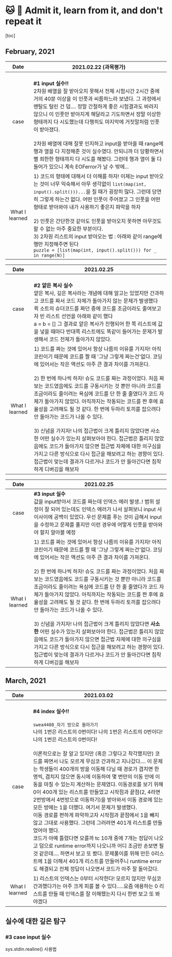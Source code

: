 # 🐱 🐯 Admit it, learn from it, and don't repeat it

[toc]

## February, 2021

|      Date      | 2021.02.22 (과목평가)                                        |
| :------------: | ------------------------------------------------------------ |
|      case      | <br />**#1 input 실수!!**<br />2차원 배열을 잘 받아오지 못해서 전체 시험시간 2시간 중에 거의 40분 이상을 이 인풋과 씨름하느라 보냈다. 그 과정에서 멘탈도 털린 건 덤.... 정말 간절하게 좋은 시험결과도 바라지 않으니 이 인풋만 받아지게 해달라고 기도하면서 정말 이상한 형태까지 다 시도했는데 다행히도 마지막에 거짓말처럼 인풋이 받아졌다.<br /><br />2차원 배열에 대해 잘못 인지하고 input을 받아올 때 range에 행과 열을 다 지정해준 것이 실수였다. 안되니까 더 당황하면서 별 희한한 형태까지 다 시도를 해봤다. 그런데 행과 열이 둘 다 들어가 있으니 계속 EOFerror가 날 수 밖에... |
| What I learned | 1) 코드의 형태에 대해서 더 이해를 하자! 이제는 input 받아오는 것이 너무 익숙해서 아무 생각없이 `list(map(int, input().split()))...`을 칠 때가 굉장히 많다. 그런데 당연히 그렇게 하는건 없다. 어떤 인풋이 주어졌고 그 인풋을 어떤 형태로 받아와야 내가 사용하기 좋은지 파악을 하자  <br /><br />2) 인풋은 간단한것 같아도 인풋을 받아오지 못하면 아무것도 할 수 없는 아주 중요한 부분이다.<br />3) 2차원 리스트의 input 받아오는 법 : 아래와 같이 range에 행만 지정해주면 된다<br />`puzzle = [list(map(int, input().split())) for _ in range(N)]` |

|      Date      | 2021.02.25                                                   |
| :------------: | ------------------------------------------------------------ |
|      case      | <br />**#2 얕은 복사 실수**<br />얕은 복사, 깊은 복사라는 개념에 대해 알고는 있었지만 간과하고 코드를 짜서 코드 자체가 돌아가지 않는 문제가 발생했다<br /> 퀵 소트의 슈더코드를 짜던 중에 코드를 조금이라도 줄여보고자 빈 리스트 선언을 아래와 같이 했다<br />a = b = []  그 결과로 얕은 복사가 진행되어 한 쪽 리스트에 값을 넣을 때마다 반대쪽 리스트에도 똑같이 들어가는 문제가 발생해서 코드 전체가 돌아가지 않았다. |
| What I learned | 1) 코드를 짜는 것에 있어서 항상 나름의 이유를 가지자! 아직 코린이기 때문에 코드를 짤 때 '그냥 그렇게 짜는건'없다. 코딩에 있어서는 작은 액션도 아주 큰 결과 차이를 가져온다. <br /><br />2) 한 번에 하나씩 하자! 슈도 코드를 짜는 과정이었다. 처음 짜보는 코드였음에도 코드를 구동시키는 것 뿐만 아니라 코드를 조금이라도 줄이려는 욕심에 코드를 단 한 줄 줄였다가 코드 자체가 돌아가지 않았다. 아직까지는 작동되는 코드를 짠 후에 효율성을 고려해도 될 것 같다. 한 번에 두마리 토끼를 잡으려다 안 돌아가는 코드가 나올 수 있다.<br /><br />3) 신념을 가지자! 나의 접근법이 크게 틀리지 않았다면 사소한 어떤 실수가 있는지 살펴보아야 한다. 접근법은 틀리지 않았음에도 코드가 돌아가지 않으면 접근법 자체에 대한 의구심을 가지고 다른 방식으로 다시 접근을 해보려고 하는 경향이 있다. 접근법이 맞는데 결과가 다르거나 코드가 안 돌아간다면 침착하게 디버깅을 해보자 |

|      Date      | 2021.02.25                                                   |
| :------------: | ------------------------------------------------------------ |
|      case      | **#3 input 실수**<br />값을 input받아서 코드를 짜는데 인덱스 에러 발생..! 범위 설정이 잘 되어 있는데도 인덱스 에러가 나서 살펴보니 input 사이사이에 공백이 있었다. 우선 문제를 푸는 것이 급해서 input을 수정하고 문제를 풀지만 이런 경우에 어떻게 인풋을 받아와야 할지 알아볼 예정<br /> |
| What I learned | 1) 코드를 짜는 것에 있어서 항상 나름의 이유를 가지자! 아직 코린이기 때문에 코드를 짤 때 '그냥 그렇게 짜는건'없다. 코딩에 있어서는 작은 액션도 아주 큰 결과 차이를 가져온다. <br /><br />2) 한 번에 하나씩 하자! 슈도 코드를 짜는 과정이었다. 처음 짜보는 코드였음에도 코드를 구동시키는 것 뿐만 아니라 코드를 조금이라도 줄이려는 욕심에 코드를 단 한 줄 줄였다가 코드 자체가 돌아가지 않았다. 아직까지는 작동되는 코드를 짠 후에 효율성을 고려해도 될 것 같다. 한 번에 두마리 토끼를 잡으려다 안 돌아가는 코드가 나올 수 있다.<br /><br />3) 신념을 가지자! 나의 접근법이 크게 틀리지 않았다면 **사소한** 어떤 실수가 있는지 살펴보아야 한다. 접근법은 틀리지 않았음에도 코드가 돌아가지 않으면 접근법 자체에 대한 의구심을 가지고 다른 방식으로 다시 접근을 해보려고 하는 경향이 있다. 접근법이 맞는데 결과가 다르거나 코드가 안 돌아간다면 침착하게 디버깅을 해보자 |



## March, 2021
|      Date      | 2021.03.02                                                   |
| :------------: | ------------------------------------------------------------ |
|      case      | <br />**#4 index 실수!!**<br /><br />`swea4408_자기 방으로 돌아가기`<br />나의 1번은 리스트의 0번이다! 나의 1번은 리스트의 0번이다! 나의 1번은 리스트의 0번이다!<br /><br />이론적으로는 잘 알고 있지만 (혹은 그렇다고 착각했지만) 코드를 짜면서 나도 모르게 무심코 간과하고 지나갔다.... 이 문제는 학생들이 400개의 방을 이동해 다닐 때 경로가 겹치면 한 명씩, 겹치지 않으면 동시에 이동하여 몇 번만의 이동 안에 이동을 마칠 수 있는지 계산하는 문제였다. 이동경로를 보기 위해 0이 400개 있는 리스트를 만들었고  시작점과 끝점(2, 4라면 2번방에서 4번방으로 이동하기)을 받아와서 이동 경로에 있는 모든 방에는 1을 더했다. 여기서 문제가 발생했다. <br />이동 경로를 편하게 파악하고자 시작점과 끝점에서 1을 빼지 않고 그대로 사용했다. 그런데 그러려면 401개 리스트를 만들었어야 했다.<br />코드가 아예 틀렸다면 모를까 tc 10개 중에 7개는 정답이 나오고 덤으로 runtime error까지 나오니까 어디 조금만 손보면 될 것 같은데.... 하면서 보고 또 봤다. 문제풀이를 위해 만든 0리스트에 1을 더해서 401개 리스트를 만들어주니  runtime error도 해결되고 전체 정답이 나오면서 코드가 아주 잘 돌아갔다. |
| What I learned | 1) 리스트의 인덱스는 0부터 시작한다! 모르지 않지만 무심코 간과했다가는 아주 크게 피를 볼 수 있다.....요즘 애용하는 0 리스트를 만들 때 인덱스를 잘 이해했는지 다시 한번 보고 또 봐야겠다 |









## 실수에 대한 깊은 탐구 

### #3 case input 실수

sys.stdin.realine() 사용법

